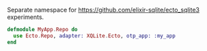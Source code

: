Separate namespace for https://github.com/elixir-sqlite/ecto_sqlite3 experiments.

```elixir
defmodule MyApp.Repo do
  use Ecto.Repo, adapter: XQLite.Ecto, otp_app: :my_app
end
```
